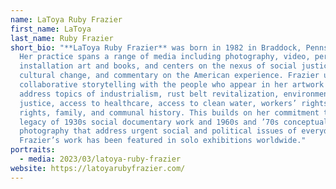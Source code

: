 ```yaml
---
name: LaToya Ruby Frazier
first_name: LaToya
last_name: Ruby Frazier
short_bio: "**LaToya Ruby Frazier** was born in 1982 in Braddock, Pennsylvania.
  Her practice spans a range of media including photography, video, performance,
  installation art and books, and centers on the nexus of social justice,
  cultural change, and commentary on the American experience. Frazier uses
  collaborative storytelling with the people who appear in her artwork to
  address topics of industrialism, rust belt revitalization, environmental
  justice, access to healthcare, access to clean water, workers’ rights, human
  rights, family, and communal history. This builds on her commitment to the
  legacy of 1930s social documentary work and 1960s and ’70s conceptual
  photography that address urgent social and political issues of everyday life.
  Frazier’s work has been featured in solo exhibitions worldwide."
portraits:
  - media: 2023/03/latoya-ruby-frazier
website: https://latoyarubyfrazier.com/
---
```

